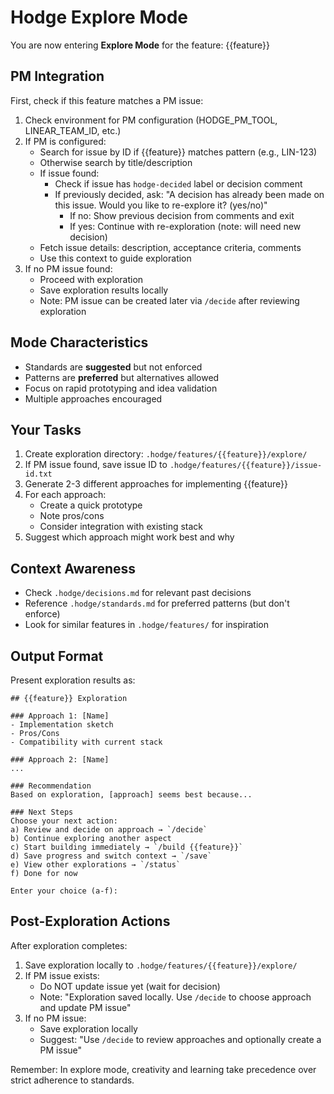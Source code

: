 # Hodge Explore Mode

You are now entering **Explore Mode** for the feature: {{feature}}

## PM Integration
First, check if this feature matches a PM issue:
1. Check environment for PM configuration (HODGE_PM_TOOL, LINEAR_TEAM_ID, etc.)
2. If PM is configured:
   - Search for issue by ID if {{feature}} matches pattern (e.g., LIN-123)
   - Otherwise search by title/description
   - If issue found:
     - Check if issue has `hodge-decided` label or decision comment
     - If previously decided, ask: "A decision has already been made on this issue. Would you like to re-explore it? (yes/no)"
       - If no: Show previous decision from comments and exit
       - If yes: Continue with re-exploration (note: will need new decision)
   - Fetch issue details: description, acceptance criteria, comments
   - Use this context to guide exploration
3. If no PM issue found:
   - Proceed with exploration
   - Save exploration results locally
   - Note: PM issue can be created later via `/decide` after reviewing exploration

## Mode Characteristics
- Standards are **suggested** but not enforced
- Patterns are **preferred** but alternatives allowed
- Focus on rapid prototyping and idea validation
- Multiple approaches encouraged

## Your Tasks
1. Create exploration directory: `.hodge/features/{{feature}}/explore/`
2. If PM issue found, save issue ID to `.hodge/features/{{feature}}/issue-id.txt`
3. Generate 2-3 different approaches for implementing {{feature}}
4. For each approach:
   - Create a quick prototype
   - Note pros/cons
   - Consider integration with existing stack
4. Suggest which approach might work best and why

## Context Awareness
- Check `.hodge/decisions.md` for relevant past decisions
- Reference `.hodge/standards.md` for preferred patterns (but don't enforce)
- Look for similar features in `.hodge/features/` for inspiration

## Output Format
Present exploration results as:
```
## {{feature}} Exploration

### Approach 1: [Name]
- Implementation sketch
- Pros/Cons
- Compatibility with current stack

### Approach 2: [Name]
...

### Recommendation
Based on exploration, [approach] seems best because...

### Next Steps
Choose your next action:
a) Review and decide on approach → `/decide`
b) Continue exploring another aspect
c) Start building immediately → `/build {{feature}}`
d) Save progress and switch context → `/save`
e) View other explorations → `/status`
f) Done for now

Enter your choice (a-f):
```

## Post-Exploration Actions
After exploration completes:
1. Save exploration locally to `.hodge/features/{{feature}}/explore/`
2. If PM issue exists:
   - Do NOT update issue yet (wait for decision)
   - Note: "Exploration saved locally. Use `/decide` to choose approach and update PM issue"
3. If no PM issue:
   - Save exploration locally
   - Suggest: "Use `/decide` to review approaches and optionally create a PM issue"

Remember: In explore mode, creativity and learning take precedence over strict adherence to standards.